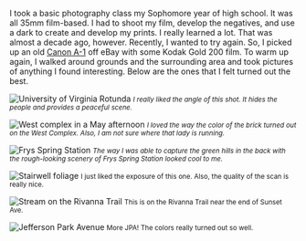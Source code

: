 I took a basic photography class my Sophomore year of high school. It was all 35mm film-based. I had to shoot my film, develop the negatives, and use a dark to create and develop my prints. I really learned a lot. That was almost a decade ago, however. Recently, I wanted to try again. So, I picked up an old [Canon A-1](https://global.canon/en/c-museum/product/film100.html) off eBay with some Kodak Gold 200 film. To warm up again, I walked around grounds and the surrounding area and took pictures of anything I found interesting. Below are the ones that I felt turned out the best.

![University of Virginia Rotunda](http://cdn.nathanleroy.io/images/220524000101740015.jpg)
<small>_I really liked the angle of this shot. It hides the people and provides a peaceful scene._</small>

![West complex in a May afternoon](http://cdn.nathanleroy.io/images/220524000101740022.jpg)
<small>_I loved the way the color of the brick turned out on the West Complex. Also, I am not sure where that lady is running._</small>

![Frys Spring Station](http://cdn.nathanleroy.io/images/220524000101740028.jpg)
<small>_The way I was able to capture the green hills in the back with the rough-looking scenery of Frys Spring Station looked cool to me._</small>

![Stairwell foliage](http://cdn.nathanleroy.io/images/220524000101740018.jpg)
<small>I just liked the exposure of this one. Also, the quality of the scan is really nice.</small>

![Stream on the Rivanna Trail](http://cdn.nathanleroy.io/images/220524000101740004.jpg)
<small>This is on the Rivanna Trail near the end of Sunset Ave.</small>

![Jefferson Park Avenue](http://cdn.nathanleroy.io/images/220524000101740021.jpg)
<small>More JPA! The colors really turned out so well.</small>
